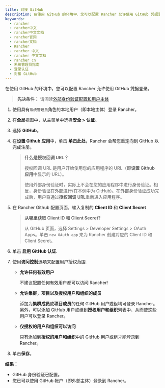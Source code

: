 ```yaml
---
title: 对接 GitHub
description: 在使用 GitHub 的环境中，您可以配置 Rancher 允许使用 GitHub 凭据登录。先决条件：请阅读外部身份验证配置和用户主体。使用分配了`系统管理员`角色的本地用户（即本地主体）登录 Rancher。
keywords:
  - rancher
  - rancher中文
  - rancher中文文档
  - rancher官网
  - rancher文档
  - Rancher
  - rancher 中文
  - rancher 中文文档
  - rancher cn
  - 系统管理员指南
  - 登录认证
  - 对接 GitHub
---
```


在使用 GitHub 的环境中，您可以配置 Rancher 允许使用 GitHub 凭据登录。

> **先决条件：** 请阅读[外部身份验证配置和用户主体](/docs/rancher2/admin-settings/authentication/)

1.  使用具有`系统管理员`角色的本地用户（即本地主体）登录 Rancher。

2.  在**全局**视图中，从主菜单中选择**安全 > 认证**。

3.  选择 **GitHub**。

4.  在**设置 Github 应用**中，单击 **单击此处**，Rancher 会帮您重定向到 GitHub 以完成注册。

    > **什么是授权回调 URL？**
    >
    > 授权回调 URL 是用户开始使用您的应用程序的 URL（即**设置 Github 应用**中显示的 URL）。
    >
    > 使用外部身份验证时，实际上不会在您的应用程序中进行身份验证。相反，身份验证在外部进行(在本例中为 GitHub)。在外部身份验证成功完成后，用户将通过**授权回调 URL**重新进入应用程序。

5.  在 Rancher Github 配置页面，输入复制的 **Client ID** 和 **Client Secret**

    > **从哪里获取 Client ID 和 Client Secret?**
    >
    > 从 GitHub 页面，选择 Settings > Developer Settings > OAuth Apps。单击 `new OAuth app` 来为 Rancher 创建对应的 Client ID 和 Client Secret。

6.  单击 **启用 GitHub 认证**.

7.  使用**访问控制**选项来配置用户授权范围.

    - **允许任何有效用户**

      不建议配置任何有效用户都可以访问 Rancher!

    - **允许集群，项目以及授权用户和组织的成员**

      添加为**集群成员**或**项目成员**的任何 GitHub 用户或组均可登录 Rancher。另外，可以添加 GitHub 用户或组到**授权用户和组织**列表中，从而使这些用户可以登录 Rancher。

    - **仅授权的用户和组织可以访问**

      只有添加到**授权的用户和组织**中的 GitHub 用户或组才能登录到 Rancher。

8.  单击**保存**。

**结果：**

- GitHub 身份验证已配置。
- 您已可以使用 GitHub 帐户（即外部主体）登录到 Rancher。
